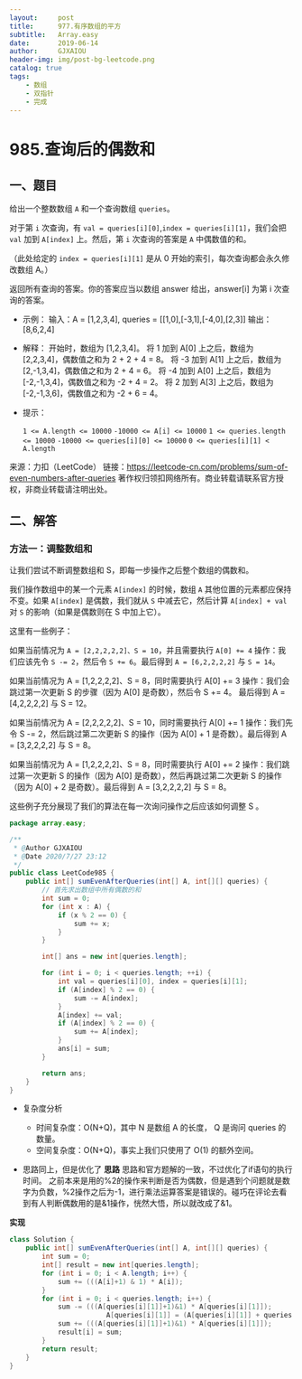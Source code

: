 ```yaml
---
layout:     post
title:      977.有序数组的平方
subtitle:   Array.easy
date:       2019-06-14
author:     GJXAIOU
header-img: img/post-bg-leetcode.png
catalog: true
tags:
    - 数组
	- 双指针
	- 完成 
---
```



# 985.查询后的偶数和


## 一、题目


给出一个整数数组 `A` 和一个查询数组 `queries`。

对于第 `i` 次查询，有 `val = queries[i][0]`,`index = queries[i][1]`，我们会把 `val` 加到 `A[index]` 上。然后，第 `i` 次查询的答案是 `A` 中偶数值的和。

（此处给定的 `index = queries[i][1]` 是从 0 开始的索引，每次查询都会永久修改数组 A。）

返回所有查询的答案。你的答案应当以数组 answer 给出，answer[i] 为第 i 次查询的答案。

 

- 示例：
输入：A = [1,2,3,4], queries = [[1,0],[-3,1],[-4,0],[2,3]]
输出：[8,6,2,4]
- 解释：
开始时，数组为 [1,2,3,4]。
将 1 加到 A[0] 上之后，数组为 [2,2,3,4]，偶数值之和为 2 + 2 + 4 = 8。
将 -3 加到 A[1] 上之后，数组为 [2,-1,3,4]，偶数值之和为 2 + 4 = 6。
将 -4 加到 A[0] 上之后，数组为 [-2,-1,3,4]，偶数值之和为 -2 + 4 = 2。
将 2 加到 A[3] 上之后，数组为 [-2,-1,3,6]，偶数值之和为 -2 + 6 = 4。

- 提示：

    `1 <= A.length <= 10000`
    `-10000 <= A[i] <= 10000`
    `1 <= queries.length <= 10000`
    `-10000 <= queries[i][0] <= 10000`
    `0 <= queries[i][1] < A.length`

来源：力扣（LeetCode）
链接：https://leetcode-cn.com/problems/sum-of-even-numbers-after-queries
著作权归领扣网络所有。商业转载请联系官方授权，非商业转载请注明出处。

## 二、解答

### 方法一：调整数组和

让我们尝试不断调整数组和 S，即每一步操作之后整个数组的偶数和。

我们操作数组中的某一个元素 `A[index]` 的时候，数组 `A` 其他位置的元素都应保持不变。如果 `A[index]` 是偶数，我们就从 `S` 中减去它，然后计算 `A[index] + val` 对 `S` 的影响（如果是偶数则在 S 中加上它）。

这里有一些例子：

如果当前情况为 `A = [2,2,2,2,2]、S = 10`，并且需要执行 `A[0] += 4` 操作：我们应该先令 `S -= 2`，然后令 `S += 6`。最后得到 `A = [6,2,2,2,2]` 与 `S = 14`。

如果当前情况为 A = [1,2,2,2,2]、S = 8，同时需要执行 A[0] += 3 操作：我们会跳过第一次更新 S 的步骤（因为 A[0] 是奇数），然后令 S += 4。 最后得到 A = [4,2,2,2,2] 与 S = 12。

如果当前情况为 A = [2,2,2,2,2]、S = 10，同时需要执行 A[0] += 1 操作：我们先令 S -= 2，然后跳过第二次更新 S 的操作（因为 A[0] + 1 是奇数）。最后得到 A = [3,2,2,2,2] 与 S = 8。

如果当前情况为 A = [1,2,2,2,2]、S = 8，同时需要执行 A[0] += 2 操作：我们跳过第一次更新 S 的操作（因为 A[0] 是奇数），然后再跳过第二次更新 S 的操作（因为 A[0] + 2 是奇数）。最后得到 A = [3,2,2,2,2] 与 S = 8。

这些例子充分展现了我们的算法在每一次询问操作之后应该如何调整 S 。

```Java
package array.easy;

/**
 * @Author GJXAIOU
 * @Date 2020/7/27 23:12
 */
public class LeetCode985 {
    public int[] sumEvenAfterQueries(int[] A, int[][] queries) {
        // 首先求出数组中所有偶数的和
        int sum = 0;
        for (int x : A) {
            if (x % 2 == 0) {
                sum += x;
            }
        }

        int[] ans = new int[queries.length];

        for (int i = 0; i < queries.length; ++i) {
            int val = queries[i][0], index = queries[i][1];
            if (A[index] % 2 == 0) {
                sum -= A[index];
            }
            A[index] += val;
            if (A[index] % 2 == 0) {
                sum += A[index];
            }
            ans[i] = sum;
        }

        return ans;
    }
}
```


- 复杂度分析

  - 时间复杂度：O(N+Q)，其中 N 是数组 A 的长度， Q 是询问 queries 的数量。
  - 空间复杂度：O(N+Q)，事实上我们只使用了 O(1) 的额外空间。






- 思路同上，但是优化了
    **思路**
    思路和官方题解的一致，不过优化了if语句的执行时间。 之前本来是用的%2的操作来判断是否为偶数，但是遇到个问题就是数字为负数，%2操作之后为-1，进行乘法运算答案是错误的。碰巧在评论去看到有人判断偶数用的是&1操作，恍然大悟，所以就改成了&1。

**实现**

```java
class Solution {
	public int[] sumEvenAfterQueries(int[] A, int[][] queries) {
		int sum = 0;
		int[] result = new int[queries.length];
		for (int i = 0; i < A.length; i++) {
			sum += (((A[i]+1) & 1) * A[i]);
		}
		for (int i = 0; i < queries.length; i++) {
			sum -= (((A[queries[i][1]]+1)&1) * A[queries[i][1]]);
                        A[queries[i][1]] = (A[queries[i][1]] + queries[i][0]);
			sum += (((A[queries[i][1]]+1)&1) * A[queries[i][1]]);
			result[i] = sum;
		}
		return result;
	}
}

```